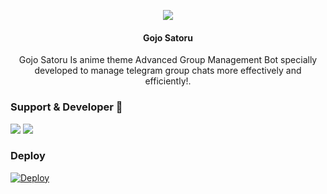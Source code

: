 <p align="center">
  <img src="https://telegra.ph/file/ecbdbec469dfc33227c0e.jpg">
</p>

<h4><p align="center"> Gojo Satoru </p></h4>

<p align="center"> Gojo Satoru Is anime theme Advanced Group Management Bot specially developed to manage telegram group chats more effectively and efficiently!.</p>


### Support & Developer 🎑
<a href="https://telegram.me/gojoxsupport"><img src="https://img.shields.io/badge/Join-Support%20Group-blue.svg?style=for-the-badge&logo=Telegram"></a> <a href="https://telegram.me/zenin_hodaka"><img src="https://img.shields.io/badge/%20Developer-blue.svg?style=for-the-badge&logo=Telegram"></a>

### Deploy
 [![Deploy](https://www.herokucdn.com/deploy/button.svg)](https://heroku.com/deploy?template=https://github.com/yuu-456/gojo)
